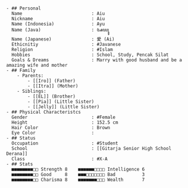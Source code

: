 #
	- ## Personal
	  Name                          : Aiu
	  Nickname                      : Aiu 
	  Name (Indonesia)              : Ayu
	  Name (Java)                   : ꦄꦪꦸ
	  Name (Japanese)               : 愛 (Ai)
	  Ethicnitiy                    : #Javanese 
	  Religion                      : #Islam
	  Hobbies                       : School, Study, Pencak Silat
	  Goals & Dreams                : Marry with good husband and be a amazing wife and mother
	- ## Family
		- Parents:
			- [[Iro]] (Father)
			- [[Itra]] (Mother)
		- Siblings:
			- [[EL]] (Brother)
			- [[Pia]] (Little Sister)
			- [[Jelly]] (Little Sister)
	- ## Physical Characteristcs
	  Gender                        : #Female 
	  Height                        : 152.5 cm
	  Hair Color                    : Brown
	  Eye Color                     :
	- ## Status
	  Occupation                    : #Student
	  School                        : [[Gitarja Senior High School Derana]] 
	  Class                         : #X-A
	- ## Stats
	  ■■■■■■■■□□ Strength 8    ■■■■■■□□□□ Intelligence 6  
	  ■■■■■■■■□□ Good     8    ■■■□□□□□□□ Bad          3  
	  ■■■■■■■■□□ Charisma 8    ■■■■■■■□□□ Wealth       7